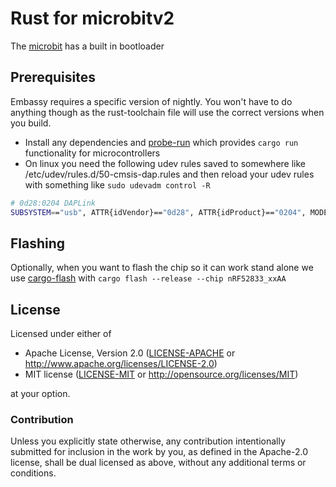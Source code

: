 # Rust for microbitv2

The [microbit](https://github.com/nrf-rs/microbit) has a built in bootloader

## Prerequisites

Embassy requires a specific version of nightly. You won't have to do anything though as the rust-toolchain file will use the correct versions when you build.

* Install any dependencies and [probe-run](https://github.com/knurling-rs/probe-run#installation) which provides `cargo run` functionality for microcontrollers
* On linux you need the following udev rules saved to somewhere like /etc/udev/rules.d/50-cmsis-dap.rules and then reload your udev rules with something like `sudo udevadm control -R`

```bash
# 0d28:0204 DAPLink
SUBSYSTEM=="usb", ATTR{idVendor}=="0d28", ATTR{idProduct}=="0204", MODE:="666"
```

## Flashing

Optionally, when you want to flash the chip so it can work stand alone we use [cargo-flash](https://github.com/probe-rs/cargo-flash#prerequisites) with `cargo flash --release --chip nRF52833_xxAA`

## License

Licensed under either of

* Apache License, Version 2.0 ([LICENSE-APACHE](LICENSE-APACHE) or
  <http://www.apache.org/licenses/LICENSE-2.0>)
* MIT license ([LICENSE-MIT](LICENSE-MIT) or <http://opensource.org/licenses/MIT>)

at your option.

### Contribution

Unless you explicitly state otherwise, any contribution intentionally submitted
for inclusion in the work by you, as defined in the Apache-2.0 license, shall be
dual licensed as above, without any additional terms or conditions.
